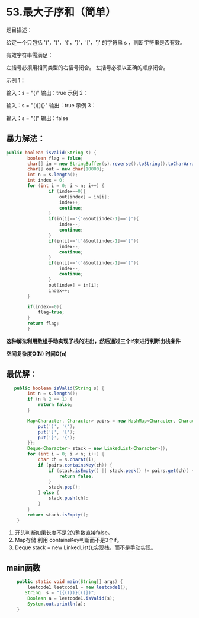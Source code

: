 # 53.最大子序和（简单）

题目描述：

给定一个只包括 '('，')'，'{'，'}'，'['，']' 的字符串 s ，判断字符串是否有效。

有效字符串需满足：

左括号必须用相同类型的右括号闭合。
左括号必须以正确的顺序闭合。

示例 1：

输入：s = "()"
输出：true
示例 2：

输入：s = "()[]{}"
输出：true
示例 3：

输入：s = "(]"
输出：false



## 暴力解法：

```java
public boolean isValid(String s) {
        boolean flag = false;
        char[] in = new StringBuffer(s).reverse().toString().toCharArray();
        char[] out = new char[10000];
        int n = s.length();
        int index = 0;
        for (int i = 0; i < n; i++) {
                if (index==0){
                    out[index] = in[i];
                    index++;
                    continue;
                }
                if(in[i]=='{'&&out[index-1]=='}'){
                    index--;
                    continue;
                }
                if(in[i]=='['&&out[index-1]==']'){
                    index--;
                    continue;
                }
                if(in[i]=='('&&out[index-1]==')'){
                    index--;
                    continue;
                }
                out[index] = in[i];
                index++;
        }

        if(index==0){
            flag=true;
        }
        return flag;
        }
```

**这种解法利用数组手动实现了栈的进出，然后通过三个if来进行判断出栈条件**

**空间复杂度O(N) 时间O(n)**

## 最优解：

```java
   public boolean isValid(String s) {
        int n = s.length();
        if (n % 2 == 1) {
            return false;
        }

        Map<Character, Character> pairs = new HashMap<Character, Character>() {{
            put(')', '(');
            put(']', '[');
            put('}', '{');
        }};
        Deque<Character> stack = new LinkedList<Character>();
        for (int i = 0; i < n; i++) {
            char ch = s.charAt(i);
            if (pairs.containsKey(ch)) {
                if (stack.isEmpty() || stack.peek() != pairs.get(ch)) {
                    return false;
                }
                stack.pop();
            } else {
                stack.push(ch);
            }
        }
        return stack.isEmpty();
    }
```

1. 开头判断如果长度不是2的整数直接false。
2. Map存储 利用 containsKey判断而不是3个if。
3. Deque<Character> stack = new LinkedList<Character>();实现栈，而不是手动实现。



## main函数

```java
    public static void main(String[] args) {
        leetcode1 leetcode1 = new leetcode1();
       String  s = "({(())}[()])";
        Boolean a = leetcode1.isValid(s);
        System.out.println(a);
    }
```

